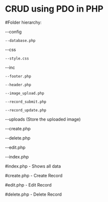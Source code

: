 ﻿# CRUD using PDO in PHP
 
#Folder hierarchy:

  --config
  
    --database.php
    
  --css
  
    --style.css
    
  --inc
  
    --footer.php
    
    --header.php
    
    --image_upload.php
    
    --record_submit.php
    
    --record_update.php
    
  --uploads
    (Store the uploaded image)
    
  --create.php
  
  --delete.php
  
  --edit.php
  
  --index.php
 
 #index.php - Shows all data 
 
 #create.php - Create Record 
 
 #edit.php - Edit Record 
 
 #delete.php - Delete Record
 
 
